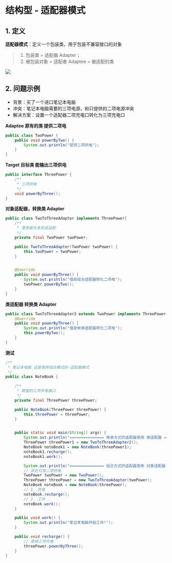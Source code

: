 # 结构型 - 适配器模式

## 1. 定义

**适配器模式**：定义一个包装类，用于包装不兼容接口的对象

> 1. 包装类 = 适配器 Adapter；
> 2. 被包装对象 = 适配者 Adaptee = 被适配的类

![](/imgs/design-pattern/adapter-1.png)

## 2. 问题示例

- 背景：买了一个进口笔记本电脑
- 冲突：笔记本电脑需要的三项电源，和只提供的二项电源冲突
- 解决方案：设置一个适配器二项充电口转化为三项充电口

**Adaptee 原有的类 提供二项电**

```java
public class TwoPower {
    public void powerByTwo() {
        System.out.println("提供二项供电");
    }
}
```

**Target 目标类  能输出三项供电**

```java
public interface ThreePower {
    /**
     * 三项供电
     */
    void powerByThree();
}
```

**对象适配器，转换类 Adapter**

```java
public class TwoToThreeAdapter implements ThreePower{
    /**
     * 使用委托来完成适配
     */
    private final TwoPower twoPower;

    public TwoToThreeAdapter(TwoPower twoPower) {
        this.twoPower = twoPower;
    }


    @Override
    public void powerByThree() {
        System.out.println("借助组合适配器转化二项电");
        twoPower.powerByTwo();
    }
}
```

**类适配器 转换类 Adapter**

```java
public class TwoToThreeAdapter2 extends TwoPower implements ThreePower{
    @Override
    public void powerByThree() {
        System.out.println("借助继承适配器转化二项电");
        this.powerByTwo();
    }
}
```

**测试**

```java
/**
 * 笔记本电脑 这是使用组合模式的-适配器模式
 */
public class NoteBook {

    /**
     * 期望的三项供电接口
     */
    private final ThreePower threePower;

    public NoteBook(ThreePower threePower) {
        this.threePower = threePower;
    }


    public static void main(String[] args) {
        System.out.println("=============== 继承方式的适配器使用 类适配器 ===============");
        ThreePower threePower1 = new TwoToThreeAdapter2();
        NoteBook noteBook1 = new NoteBook(threePower1);
        noteBook1.recharge();
        noteBook1.work();

        System.out.println("=============== 组合方式的适配器使用 对象适配器 ===============");
        // 现在只有二项供电
        TwoPower twoPower = new TwoPower();
        ThreePower threePower = new TwoToThreeAdapter(twoPower);
        NoteBook noteBook = new NoteBook(threePower);
        // 1. 充电
        noteBook.recharge();
        // 2. 工作
        noteBook.work();
    }

    public void work() {
        System.out.println("笔记本电脑开始工作!");
    }

    public void recharge() {
        // 使用三项充电
        threePower.powerByThree();
    }
}
```

